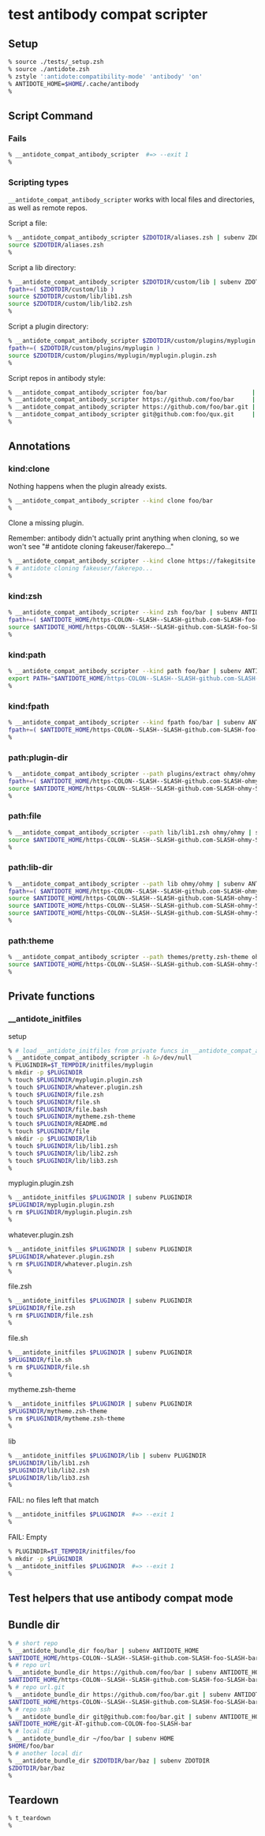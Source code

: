 # test antibody compat scripter

## Setup

```zsh
% source ./tests/_setup.zsh
% source ./antidote.zsh
% zstyle ':antidote:compatibility-mode' 'antibody' 'on'
% ANTIDOTE_HOME=$HOME/.cache/antibody
%
```

## Script Command

### Fails

```zsh
% __antidote_compat_antibody_scripter  #=> --exit 1
%
```

### Scripting types

`__antidote_compat_antibody_scripter` works with local files and directories, as well as remote repos.

Script a file:

```zsh
% __antidote_compat_antibody_scripter $ZDOTDIR/aliases.zsh | subenv ZDOTDIR
source $ZDOTDIR/aliases.zsh
%
```

Script a lib directory:

```zsh
% __antidote_compat_antibody_scripter $ZDOTDIR/custom/lib | subenv ZDOTDIR
fpath+=( $ZDOTDIR/custom/lib )
source $ZDOTDIR/custom/lib/lib1.zsh
source $ZDOTDIR/custom/lib/lib2.zsh
%
```

Script a plugin directory:

```zsh
% __antidote_compat_antibody_scripter $ZDOTDIR/custom/plugins/myplugin | subenv ZDOTDIR
fpath+=( $ZDOTDIR/custom/plugins/myplugin )
source $ZDOTDIR/custom/plugins/myplugin/myplugin.plugin.zsh
%
```

Script repos in antibody style:

```zsh
% __antidote_compat_antibody_scripter foo/bar                        | subenv ANTIDOTE_HOME  #=> --file ./testdata/antibody/script-foobar.zsh
% __antidote_compat_antibody_scripter https://github.com/foo/bar     | subenv ANTIDOTE_HOME  #=> --file ./testdata/antibody/script-foobar.zsh
% __antidote_compat_antibody_scripter https://github.com/foo/bar.git | subenv ANTIDOTE_HOME  #=> --file ./testdata/antibody/script-foobar.zsh
% __antidote_compat_antibody_scripter git@github.com:foo/qux.git     | subenv ANTIDOTE_HOME  #=> --file ./testdata/antibody/script-fooqux.zsh
%
```

## Annotations

### kind:clone

Nothing happens when the plugin already exists.

```zsh
% __antidote_compat_antibody_scripter --kind clone foo/bar
%
```

Clone a missing plugin.

Remember: antibody didn't actually print anything when cloning, so we won't see
"# antidote cloning fakeuser/fakerepo..."

```zsh
% __antidote_compat_antibody_scripter --kind clone https://fakegitsite.com/fakeuser/fakerepo
% # antidote cloning fakeuser/fakerepo...
%
```

### kind:zsh

```zsh
% __antidote_compat_antibody_scripter --kind zsh foo/bar | subenv ANTIDOTE_HOME
fpath+=( $ANTIDOTE_HOME/https-COLON--SLASH--SLASH-github.com-SLASH-foo-SLASH-bar )
source $ANTIDOTE_HOME/https-COLON--SLASH--SLASH-github.com-SLASH-foo-SLASH-bar/bar.plugin.zsh
%
```

### kind:path

```zsh
% __antidote_compat_antibody_scripter --kind path foo/bar | subenv ANTIDOTE_HOME
export PATH="$ANTIDOTE_HOME/https-COLON--SLASH--SLASH-github.com-SLASH-foo-SLASH-bar:$PATH"
%
```

### kind:fpath

```zsh
% __antidote_compat_antibody_scripter --kind fpath foo/bar | subenv ANTIDOTE_HOME
fpath+=( $ANTIDOTE_HOME/https-COLON--SLASH--SLASH-github.com-SLASH-foo-SLASH-bar )
%
```

### path:plugin-dir

```zsh
% __antidote_compat_antibody_scripter --path plugins/extract ohmy/ohmy | subenv ANTIDOTE_HOME
fpath+=( $ANTIDOTE_HOME/https-COLON--SLASH--SLASH-github.com-SLASH-ohmy-SLASH-ohmy/plugins/extract )
source $ANTIDOTE_HOME/https-COLON--SLASH--SLASH-github.com-SLASH-ohmy-SLASH-ohmy/plugins/extract/extract.plugin.zsh
%
```

### path:file

```zsh
% __antidote_compat_antibody_scripter --path lib/lib1.zsh ohmy/ohmy | subenv ANTIDOTE_HOME
source $ANTIDOTE_HOME/https-COLON--SLASH--SLASH-github.com-SLASH-ohmy-SLASH-ohmy/lib/lib1.zsh
%
```

### path:lib-dir

```zsh
% __antidote_compat_antibody_scripter --path lib ohmy/ohmy | subenv ANTIDOTE_HOME
fpath+=( $ANTIDOTE_HOME/https-COLON--SLASH--SLASH-github.com-SLASH-ohmy-SLASH-ohmy/lib )
source $ANTIDOTE_HOME/https-COLON--SLASH--SLASH-github.com-SLASH-ohmy-SLASH-ohmy/lib/lib1.zsh
source $ANTIDOTE_HOME/https-COLON--SLASH--SLASH-github.com-SLASH-ohmy-SLASH-ohmy/lib/lib2.zsh
source $ANTIDOTE_HOME/https-COLON--SLASH--SLASH-github.com-SLASH-ohmy-SLASH-ohmy/lib/lib3.zsh
%
```

### path:theme

```zsh
% __antidote_compat_antibody_scripter --path themes/pretty.zsh-theme ohmy/ohmy | subenv ANTIDOTE_HOME
source $ANTIDOTE_HOME/https-COLON--SLASH--SLASH-github.com-SLASH-ohmy-SLASH-ohmy/themes/pretty.zsh-theme
%
```

## Private functions

### __antidote_initfiles

setup

```zsh
% # load __antidote_initfiles from private funcs in __antidote_compat_antibody_scripter
% __antidote_compat_antibody_scripter -h &>/dev/null
% PLUGINDIR=$T_TEMPDIR/initfiles/myplugin
% mkdir -p $PLUGINDIR
% touch $PLUGINDIR/myplugin.plugin.zsh
% touch $PLUGINDIR/whatever.plugin.zsh
% touch $PLUGINDIR/file.zsh
% touch $PLUGINDIR/file.sh
% touch $PLUGINDIR/file.bash
% touch $PLUGINDIR/mytheme.zsh-theme
% touch $PLUGINDIR/README.md
% touch $PLUGINDIR/file
% mkdir -p $PLUGINDIR/lib
% touch $PLUGINDIR/lib/lib1.zsh
% touch $PLUGINDIR/lib/lib2.zsh
% touch $PLUGINDIR/lib/lib3.zsh
%
```

myplugin.plugin.zsh

```zsh
% __antidote_initfiles $PLUGINDIR | subenv PLUGINDIR
$PLUGINDIR/myplugin.plugin.zsh
% rm $PLUGINDIR/myplugin.plugin.zsh
%
```

whatever.plugin.zsh

```zsh
% __antidote_initfiles $PLUGINDIR | subenv PLUGINDIR
$PLUGINDIR/whatever.plugin.zsh
% rm $PLUGINDIR/whatever.plugin.zsh
%
```

file.zsh

```zsh
% __antidote_initfiles $PLUGINDIR | subenv PLUGINDIR
$PLUGINDIR/file.zsh
% rm $PLUGINDIR/file.zsh
%
```

file.sh

```zsh
% __antidote_initfiles $PLUGINDIR | subenv PLUGINDIR
$PLUGINDIR/file.sh
% rm $PLUGINDIR/file.sh
%
```

mytheme.zsh-theme

```zsh
% __antidote_initfiles $PLUGINDIR | subenv PLUGINDIR
$PLUGINDIR/mytheme.zsh-theme
% rm $PLUGINDIR/mytheme.zsh-theme
%
```

lib

```zsh
% __antidote_initfiles $PLUGINDIR/lib | subenv PLUGINDIR
$PLUGINDIR/lib/lib1.zsh
$PLUGINDIR/lib/lib2.zsh
$PLUGINDIR/lib/lib3.zsh
%
```

FAIL: no files left that match

```zsh
% __antidote_initfiles $PLUGINDIR  #=> --exit 1
%
```

FAIL: Empty

```zsh
% PLUGINDIR=$T_TEMPDIR/initfiles/foo
% mkdir -p $PLUGINDIR
% __antidote_initfiles $PLUGINDIR  #=> --exit 1
%
```

## Test helpers that use antibody compat mode

## Bundle dir

```zsh
% # short repo
% __antidote_bundle_dir foo/bar | subenv ANTIDOTE_HOME
$ANTIDOTE_HOME/https-COLON--SLASH--SLASH-github.com-SLASH-foo-SLASH-bar
% # repo url
% __antidote_bundle_dir https://github.com/foo/bar | subenv ANTIDOTE_HOME
$ANTIDOTE_HOME/https-COLON--SLASH--SLASH-github.com-SLASH-foo-SLASH-bar
% # repo url.git
% __antidote_bundle_dir https://github.com/foo/bar.git | subenv ANTIDOTE_HOME
$ANTIDOTE_HOME/https-COLON--SLASH--SLASH-github.com-SLASH-foo-SLASH-bar
% # repo ssh
% __antidote_bundle_dir git@github.com:foo/bar.git | subenv ANTIDOTE_HOME
$ANTIDOTE_HOME/git-AT-github.com-COLON-foo-SLASH-bar
% # local dir
% __antidote_bundle_dir ~/foo/bar | subenv HOME
$HOME/foo/bar
% # another local dir
% __antidote_bundle_dir $ZDOTDIR/bar/baz | subenv ZDOTDIR
$ZDOTDIR/bar/baz
%
```

## Teardown

```zsh
% t_teardown
%
```
